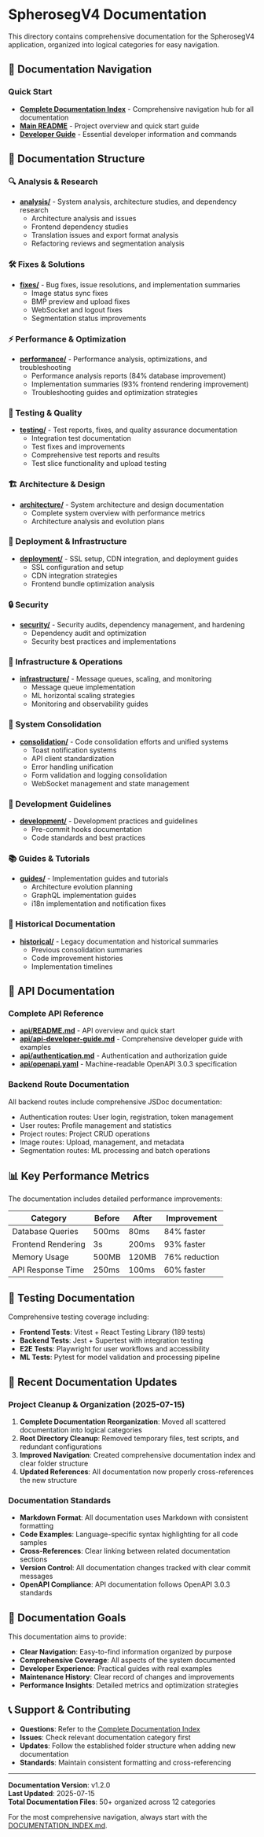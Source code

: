 # SpherosegV4 Documentation

This directory contains comprehensive documentation for the SpherosegV4 application, organized into logical categories for easy navigation.

## 📖 Documentation Navigation

### Quick Start
- **[Complete Documentation Index](./DOCUMENTATION_INDEX.md)** - Comprehensive navigation hub for all documentation
- **[Main README](../README.md)** - Project overview and quick start guide
- **[Developer Guide](../CLAUDE.md)** - Essential developer information and commands

## 📁 Documentation Structure

### 🔍 Analysis & Research
- **[analysis/](./analysis/)** - System analysis, architecture studies, and dependency research
  - Architecture analysis and issues
  - Frontend dependency studies
  - Translation issues and export format analysis
  - Refactoring reviews and segmentation analysis

### 🛠️ Fixes & Solutions
- **[fixes/](./fixes/)** - Bug fixes, issue resolutions, and implementation summaries
  - Image status sync fixes
  - BMP preview and upload fixes
  - WebSocket and logout fixes
  - Segmentation status improvements

### ⚡ Performance & Optimization
- **[performance/](./performance/)** - Performance analysis, optimizations, and troubleshooting
  - Performance analysis reports (84% database improvement)
  - Implementation summaries (93% frontend rendering improvement)
  - Troubleshooting guides and optimization strategies

### 🧪 Testing & Quality
- **[testing/](./testing/)** - Test reports, fixes, and quality assurance documentation
  - Integration test documentation
  - Test fixes and improvements
  - Comprehensive test reports and results
  - Test slice functionality and upload testing

### 🏗️ Architecture & Design
- **[architecture/](./architecture/)** - System architecture and design documentation
  - Complete system overview with performance metrics
  - Architecture analysis and evolution plans

### 🚀 Deployment & Infrastructure
- **[deployment/](./deployment/)** - SSL setup, CDN integration, and deployment guides
  - SSL configuration and setup
  - CDN integration strategies
  - Frontend bundle optimization analysis

### 🔒 Security
- **[security/](./security/)** - Security audits, dependency management, and hardening
  - Dependency audit and optimization
  - Security best practices and implementations

### 🔧 Infrastructure & Operations
- **[infrastructure/](./infrastructure/)** - Message queues, scaling, and monitoring
  - Message queue implementation
  - ML horizontal scaling strategies
  - Monitoring and observability guides

### 🔄 System Consolidation
- **[consolidation/](./consolidation/)** - Code consolidation efforts and unified systems
  - Toast notification systems
  - API client standardization
  - Error handling unification
  - Form validation and logging consolidation
  - WebSocket management and state management

### 🎯 Development Guidelines
- **[development/](./development/)** - Development practices and guidelines
  - Pre-commit hooks documentation
  - Code standards and best practices

### 📚 Guides & Tutorials
- **[guides/](./guides/)** - Implementation guides and tutorials
  - Architecture evolution planning
  - GraphQL implementation guides
  - i18n implementation and notification fixes

### 📜 Historical Documentation
- **[historical/](./historical/)** - Legacy documentation and historical summaries
  - Previous consolidation summaries
  - Code improvement histories
  - Implementation timelines

## 🔌 API Documentation

### Complete API Reference
- **[api/README.md](./api/README.md)** - API overview and quick start
- **[api/api-developer-guide.md](./api/api-developer-guide.md)** - Comprehensive developer guide with examples
- **[api/authentication.md](./api/authentication.md)** - Authentication and authorization guide
- **[api/openapi.yaml](./api/openapi.yaml)** - Machine-readable OpenAPI 3.0.3 specification

### Backend Route Documentation
All backend routes include comprehensive JSDoc documentation:
- Authentication routes: User login, registration, token management
- User routes: Profile management and statistics
- Project routes: Project CRUD operations
- Image routes: Upload, management, and metadata
- Segmentation routes: ML processing and batch operations

## 📊 Key Performance Metrics

The documentation includes detailed performance improvements:

| Category | Before | After | Improvement |
|----------|---------|--------|-------------|
| Database Queries | 500ms | 80ms | 84% faster |
| Frontend Rendering | 3s | 200ms | 93% faster |
| Memory Usage | 500MB | 120MB | 76% reduction |
| API Response Time | 250ms | 100ms | 60% faster |

## 🧪 Testing Documentation

Comprehensive testing coverage including:
- **Frontend Tests**: Vitest + React Testing Library (189 tests)
- **Backend Tests**: Jest + Supertest with integration testing
- **E2E Tests**: Playwright for user workflows and accessibility
- **ML Tests**: Pytest for model validation and processing pipeline

## 🔄 Recent Documentation Updates

### Project Cleanup & Organization (2025-07-15)
1. **Complete Documentation Reorganization**: Moved all scattered documentation into logical categories
2. **Root Directory Cleanup**: Removed temporary files, test scripts, and redundant configurations
3. **Improved Navigation**: Created comprehensive documentation index and clear folder structure
4. **Updated References**: All documentation now properly cross-references the new structure

### Documentation Standards

- **Markdown Format**: All documentation uses Markdown with consistent formatting
- **Code Examples**: Language-specific syntax highlighting for all code samples
- **Cross-References**: Clear linking between related documentation sections
- **Version Control**: All documentation changes tracked with clear commit messages
- **OpenAPI Compliance**: API documentation follows OpenAPI 3.0.3 standards

## 🎯 Documentation Goals

This documentation aims to provide:
- **Clear Navigation**: Easy-to-find information organized by purpose
- **Comprehensive Coverage**: All aspects of the system documented
- **Developer Experience**: Practical guides with real examples
- **Maintenance History**: Clear record of changes and improvements
- **Performance Insights**: Detailed metrics and optimization strategies

## 📞 Support & Contributing

- **Questions**: Refer to the [Complete Documentation Index](./DOCUMENTATION_INDEX.md)
- **Issues**: Check relevant documentation category first
- **Updates**: Follow the established folder structure when adding new documentation
- **Standards**: Maintain consistent formatting and cross-referencing

---

**Documentation Version**: v1.2.0  
**Last Updated**: 2025-07-15  
**Total Documentation Files**: 50+ organized across 12 categories

For the most comprehensive navigation, always start with the [DOCUMENTATION_INDEX.md](./DOCUMENTATION_INDEX.md).